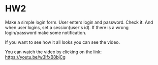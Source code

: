 # HW2
Make a simple login form.
User enters login and password. Check it.
And when user logins, set a session(user's id).
If there is a wrong login/password make some notification.

If you want to see how it all looks you can see the video. 

You can watch the video by clicking on the link: https://youtu.be/w3IfxB8bjCg
